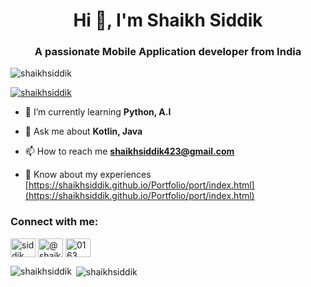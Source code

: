 <h1 align="center">Hi 👋, I'm Shaikh Siddik</h1>
<h3 align="center">A passionate Mobile Application developer from India</h3>

<p align="left"> <img src="https://komarev.com/ghpvc/?username=shaikhsiddik&label=Profile%20views&color=0e75b6&style=flat" alt="shaikhsiddik" /> </p>

<p align="left"> <a href="https://github.com/ryo-ma/github-profile-trophy"><img src="https://github-profile-trophy.vercel.app/?username=shaikhsiddik" alt="shaikhsiddik" /></a> </p>

- 🌱 I’m currently learning **Python, A.I**

- 💬 Ask me about **Kotlin, Java**

- 📫 How to reach me **shaikhsiddik423@gmail.com**

- 📄 Know about my experiences [https://shaikhsiddik.github.io/Portfolio/port/index.html](https://shaikhsiddik.github.io/Portfolio/port/index.html)

<h3 align="left">Connect with me:</h3>
<p align="left">
<a href="https://linkedin.com/in/siddik shaikh 🇮🇳" target="blank"><img align="center" src="https://cdn.jsdelivr.net/npm/simple-icons@3.0.1/icons/linkedin.svg" alt="siddik shaikh 🇮🇳" height="30" width="40" /></a>
<a href="https://www.hackerrank.com/@shaikhsiddik" target="blank"><img align="center" src="https://cdn.jsdelivr.net/npm/simple-icons@3.0.1/icons/hackerrank.svg" alt="@shaikhsiddik" height="30" width="40" /></a>
<a href="https://discord.gg/0163" target="blank"><img align="center" src="https://cdn.jsdelivr.net/npm/simple-icons@3.0.1/icons/discord.svg" alt="0163" height="30" width="40" /></a>
</p>


<p><img align="left" src="https://github-readme-stats.vercel.app/api/top-langs?username=shaikhsiddik&show_icons=true&locale=en&layout=compact" alt="shaikhsiddik" /></p>

<p>&nbsp;<img align="center" src="https://github-readme-stats.vercel.app/api?username=shaikhsiddik&show_icons=true&locale=en" alt="shaikhsiddik" /></p>
